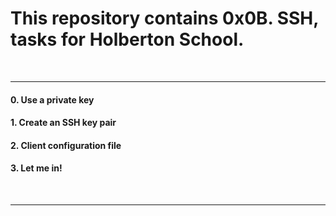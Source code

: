 <h1>This repository contains 0x0B. SSH, tasks for Holberton School.</h1>
<br>
<hr>
<h4>0. Use a private key</h4>
<h4>1. Create an SSH key pair</h4>
<h4>2. Client configuration file</h4>
<h4>3. Let me in!</h4>
<br>
<hr>